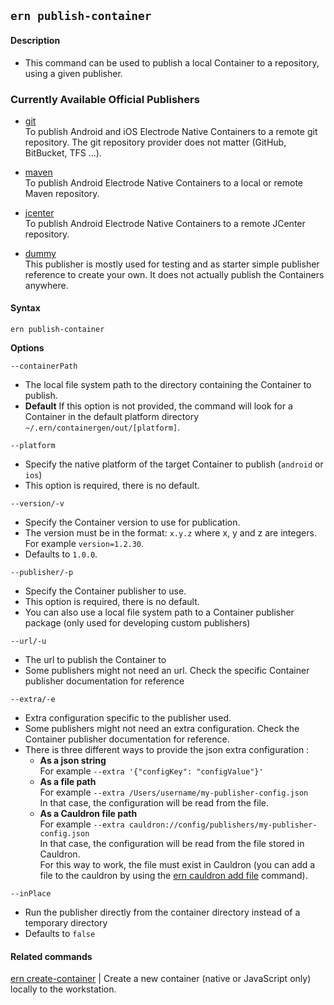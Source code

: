 ## `ern publish-container`

#### Description

- This command can be used to publish a local Container to a repository, using a given publisher.

### Currently Available Official Publishers

- [git](https://github.com/electrode-io/ern-container-publisher-maven)  
  To publish Android and iOS Electrode Native Containers to a remote git repository. The git repository provider does not matter (GitHub, BitBucket, TFS ...).

- [maven](https://github.com/electrode-io/ern-container-publisher-maven)  
  To publish Android Electrode Native Containers to a local or remote Maven repository.

- [jcenter](https://github.com/electrode-io/ern-container-publisher-jcenter)  
  To publish Android Electrode Native Containers to a remote JCenter repository.

- [dummy](https://github.com/electrode-io/ern-container-publisher-dummy)  
  This publisher is mostly used for testing and as starter simple publisher reference to create your own. It does not actually publish the Containers anywhere.

#### Syntax

`ern publish-container`

**Options**

`--containerPath`

- The local file system path to the directory containing the Container to publish.
- **Default** If this option is not provided, the command will look for a Container in the default platform directory `~/.ern/containergen/out/[platform]`.

`--platform`

- Specify the native platform of the target Container to publish (`android` or `ios`)
- This option is required, there is no default.

`--version/-v`

- Specify the Container version to use for publication.
- The version must be in the format: `x.y.z` where x, y and z are integers. For example `version=1.2.30`.
- Defaults to `1.0.0`.

`--publisher/-p`

- Specify the Container publisher to use.
- This option is required, there is no default.
- You can also use a local file system path to a Container publisher package (only used for developing custom publishers)

`--url/-u`

- The url to publish the Container to
- Some publishers might not need an url. Check the specific Container publisher documentation for reference

`--extra/-e`

- Extra configuration specific to the publisher used.
- Some publishers might not need an extra configuration. Check the Container publisher documentation for reference.
- There is three different ways to provide the json extra configuration :
  - **As a json string**  
    For example `--extra '{"configKey": "configValue"}'`
  - **As a file path**  
    For example `--extra /Users/username/my-publisher-config.json`  
    In that case, the configuration will be read from the file.
  - **As a Cauldron file path**  
    For example `--extra cauldron://config/publishers/my-publisher-config.json`  
    In that case, the configuration will be read from the file stored in Cauldron.  
    For this way to work, the file must exist in Cauldron (you can add a file to the cauldron by using the [ern cauldron add file] command).

`--inPlace`

- Run the publisher directly from the container directory instead of a temporary directory
- Defaults to `false`

#### Related commands

[ern create-container] | Create a new container (native or JavaScript only) locally to the workstation.

[ern create-container]: ./create-container.md
[ern cauldron add file]: ./add/file.md

